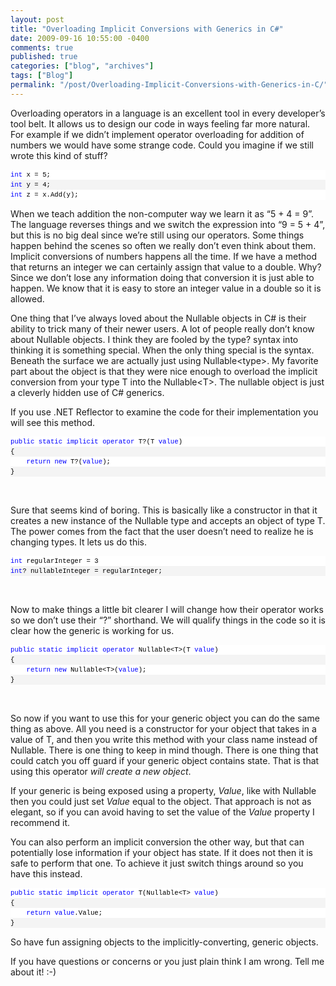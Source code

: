 ```yaml
---
layout: post
title: "Overloading Implicit Conversions with Generics in C#"
date: 2009-09-16 10:55:00 -0400
comments: true
published: true
categories: ["blog", "archives"]
tags: ["Blog"]
permalink: "/post/Overloading-Implicit-Conversions-with-Generics-in-C/"
---
```

<!-- more -->

<p>Overloading operators in a language is an excellent tool in every developer&rsquo;s tool belt. It allows us to design our code in ways feeling far more natural. For example if we didn&rsquo;t implement operator overloading for addition of numbers we would have some strange code. Could you imagine if we still wrote this kind of stuff?</p>
<div id="codeSnippetWrapper">
<div id="codeSnippet" style="text-align: left; line-height: 12pt; background-color: #f4f4f4; width: 100%; font-family: 'Courier New', courier, monospace; direction: ltr; color: black; font-size: 8pt; overflow: visible; border-style: none; padding: 0px;">
<pre style="text-align: left; line-height: 12pt; background-color: white; margin: 0em; width: 100%; font-family: 'Courier New', courier, monospace; direction: ltr; color: black; font-size: 8pt; overflow: visible; border-style: none; padding: 0px;"><span style="color: #0000ff">int</span> x = 5;</pre>
<!--CRLF-->
<pre style="text-align: left; line-height: 12pt; background-color: #f4f4f4; margin: 0em; width: 100%; font-family: 'Courier New', courier, monospace; direction: ltr; color: black; font-size: 8pt; overflow: visible; border-style: none; padding: 0px;"><span style="color: #0000ff">int</span> y = 4;</pre>
<!--CRLF-->
<pre style="text-align: left; line-height: 12pt; background-color: white; margin: 0em; width: 100%; font-family: 'Courier New', courier, monospace; direction: ltr; color: black; font-size: 8pt; overflow: visible; border-style: none; padding: 0px;"><span style="color: #0000ff">int</span> z = x.Add(y);</pre>
<!--CRLF--></div>
</div>
<p>When we teach addition the non-computer way we learn it as &ldquo;5 + 4 = 9&rdquo;. The language reverses things and we switch the expression into &ldquo;9 = 5 + 4&rdquo;, but this is no big deal since we&rsquo;re still using our operators. Some things happen behind the scenes so often we really don&rsquo;t even think about them. Implicit conversions of numbers happens all the time. If we have a method that returns an integer we can certainly assign that value to a double. Why? Since we don&rsquo;t lose any information doing that conversion it is just able to happen. We know that it is easy to store an integer value in a double so it is allowed.</p>
<p>One thing that I&rsquo;ve always loved about the Nullable objects in C# is their ability to trick many of their newer users. A lot of people really don&rsquo;t know about Nullable objects. I think they are fooled by the type? syntax into thinking it is something special. When the only thing special is the syntax. Beneath the surface we are actually just using Nullable&lt;type&gt;. My favorite part about the object is that they were nice enough to overload the implicit conversion from your type T into the Nullable&lt;T&gt;. The nullable object is just a cleverly hidden use of C# generics.</p>
<p>If you use .NET Reflector to examine the code for their implementation you will see this method.</p>
<div id="codeSnippetWrapper">
<div id="codeSnippet" style="text-align: left; line-height: 12pt; background-color: #f4f4f4; width: 100%; font-family: 'Courier New', courier, monospace; direction: ltr; color: black; font-size: 8pt; overflow: visible; border-style: none; padding: 0px;">
<pre style="text-align: left; line-height: 12pt; background-color: white; margin: 0em; width: 100%; font-family: 'Courier New', courier, monospace; direction: ltr; color: black; font-size: 8pt; overflow: visible; border-style: none; padding: 0px;"><span style="color: #0000ff">public</span> <span style="color: #0000ff">static</span> <span style="color: #0000ff">implicit</span> <span style="color: #0000ff">operator</span> T?(T <span style="color: #0000ff">value</span>)</pre>
<!--CRLF-->
<pre style="text-align: left; line-height: 12pt; background-color: #f4f4f4; margin: 0em; width: 100%; font-family: 'Courier New', courier, monospace; direction: ltr; color: black; font-size: 8pt; overflow: visible; border-style: none; padding: 0px;">{</pre>
<!--CRLF-->
<pre style="text-align: left; line-height: 12pt; background-color: white; margin: 0em; width: 100%; font-family: 'Courier New', courier, monospace; direction: ltr; color: black; font-size: 8pt; overflow: visible; border-style: none; padding: 0px;">    <span style="color: #0000ff">return</span> <span style="color: #0000ff">new</span> T?(<span style="color: #0000ff">value</span>);</pre>
<!--CRLF-->
<pre style="text-align: left; line-height: 12pt; background-color: #f4f4f4; margin: 0em; width: 100%; font-family: 'Courier New', courier, monospace; direction: ltr; color: black; font-size: 8pt; overflow: visible; border-style: none; padding: 0px;">}</pre>
<!--CRLF--></div>
</div>
<p>&nbsp;</p>
<p>Sure that seems kind of boring. This is basically like a constructor in that it creates a new instance of the Nullable type and accepts an object of type T. The power comes from the fact that the user doesn&rsquo;t need to realize he is changing types. It lets us do this.</p>
<div id="codeSnippetWrapper">
<div id="codeSnippet" style="text-align: left; line-height: 12pt; background-color: #f4f4f4; width: 100%; font-family: 'Courier New', courier, monospace; direction: ltr; color: black; font-size: 8pt; overflow: visible; border-style: none; padding: 0px;">
<pre style="text-align: left; line-height: 12pt; background-color: white; margin: 0em; width: 100%; font-family: 'Courier New', courier, monospace; direction: ltr; color: black; font-size: 8pt; overflow: visible; border-style: none; padding: 0px;"><span style="color: #0000ff">int</span> regularInteger = 3</pre>
<!--CRLF-->
<pre style="text-align: left; line-height: 12pt; background-color: #f4f4f4; margin: 0em; width: 100%; font-family: 'Courier New', courier, monospace; direction: ltr; color: black; font-size: 8pt; overflow: visible; border-style: none; padding: 0px;"><span style="color: #0000ff">int</span>? nullableInteger = regularInteger;</pre>
<!--CRLF--></div>
</div>
<p>&nbsp;</p>
<p>Now to make things a little bit clearer I will change how their operator works so we don&rsquo;t use their &ldquo;?&rdquo; shorthand. We will qualify things in the code so it is clear how the generic is working for us.</p>
<div id="codeSnippetWrapper">
<div id="codeSnippet" style="text-align: left; line-height: 12pt; background-color: #f4f4f4; width: 100%; font-family: 'Courier New', courier, monospace; direction: ltr; color: black; font-size: 8pt; overflow: visible; border-style: none; padding: 0px;">
<pre style="text-align: left; line-height: 12pt; background-color: white; margin: 0em; width: 100%; font-family: 'Courier New', courier, monospace; direction: ltr; color: black; font-size: 8pt; overflow: visible; border-style: none; padding: 0px;"><span style="color: #0000ff">public</span> <span style="color: #0000ff">static</span> <span style="color: #0000ff">implicit</span> <span style="color: #0000ff">operator</span> Nullable&lt;T&gt;(T <span style="color: #0000ff">value</span>)</pre>
<!--CRLF-->
<pre style="text-align: left; line-height: 12pt; background-color: #f4f4f4; margin: 0em; width: 100%; font-family: 'Courier New', courier, monospace; direction: ltr; color: black; font-size: 8pt; overflow: visible; border-style: none; padding: 0px;">{</pre>
<!--CRLF-->
<pre style="text-align: left; line-height: 12pt; background-color: white; margin: 0em; width: 100%; font-family: 'Courier New', courier, monospace; direction: ltr; color: black; font-size: 8pt; overflow: visible; border-style: none; padding: 0px;">    <span style="color: #0000ff">return</span> <span style="color: #0000ff">new</span> Nullable&lt;T&gt;(<span style="color: #0000ff">value</span>);</pre>
<!--CRLF-->
<pre style="text-align: left; line-height: 12pt; background-color: #f4f4f4; margin: 0em; width: 100%; font-family: 'Courier New', courier, monospace; direction: ltr; color: black; font-size: 8pt; overflow: visible; border-style: none; padding: 0px;">}</pre>
<!--CRLF--></div>
</div>
<p>&nbsp;</p>
<p>So now if you want to use this for your generic object you can do the same thing as above. All you need is a constructor for your object that takes in a value of T, and then you write this method with your class name instead of Nullable. There is one thing to keep in mind though. There is one thing that could catch you off guard if your generic object contains state. That is that using this operator <em>will create a new object</em>.</p>
<p>If your generic is being exposed using a property, <em>Value</em>, like with Nullable then you could just set <em>Value</em> equal to the object. That approach is not as elegant, so if you can avoid having to set the value of the <em>Value</em> property I recommend it.</p>
<p>You can also perform an implicit conversion the other way, but that can potentially lose information if your object has state. If it does not then it is safe to perform that one. To achieve it just switch things around so you have this instead.</p>
<div id="codeSnippetWrapper">
<div id="codeSnippet" style="text-align: left; line-height: 12pt; background-color: #f4f4f4; width: 100%; font-family: 'Courier New', courier, monospace; direction: ltr; color: black; font-size: 8pt; overflow: visible; border-style: none; padding: 0px;">
<pre style="text-align: left; line-height: 12pt; background-color: white; margin: 0em; width: 100%; font-family: 'Courier New', courier, monospace; direction: ltr; color: black; font-size: 8pt; overflow: visible; border-style: none; padding: 0px;"><span style="color: #0000ff">public</span> <span style="color: #0000ff">static</span> <span style="color: #0000ff">implicit</span> <span style="color: #0000ff">operator</span> T(Nullable&lt;T&gt; <span style="color: #0000ff">value</span>)</pre>
<!--CRLF-->
<pre style="text-align: left; line-height: 12pt; background-color: #f4f4f4; margin: 0em; width: 100%; font-family: 'Courier New', courier, monospace; direction: ltr; color: black; font-size: 8pt; overflow: visible; border-style: none; padding: 0px;">{</pre>
<!--CRLF-->
<pre style="text-align: left; line-height: 12pt; background-color: white; margin: 0em; width: 100%; font-family: 'Courier New', courier, monospace; direction: ltr; color: black; font-size: 8pt; overflow: visible; border-style: none; padding: 0px;">    <span style="color: #0000ff">return</span> <span style="color: #0000ff">value</span>.Value;</pre>
<!--CRLF-->
<pre style="text-align: left; line-height: 12pt; background-color: #f4f4f4; margin: 0em; width: 100%; font-family: 'Courier New', courier, monospace; direction: ltr; color: black; font-size: 8pt; overflow: visible; border-style: none; padding: 0px;">}</pre>
<!--CRLF--></div>
</div>
<p>So have fun assigning objects to the implicitly-converting, generic objects.</p>
<p>If you have questions or concerns or you just plain think I am wrong. Tell me about it! :-)</p>
